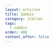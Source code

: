 ```yaml
---
layout: articles
title: Zabbix
category: italian
tags:
  - zabbix
order: 400
content_after: false
---
```

